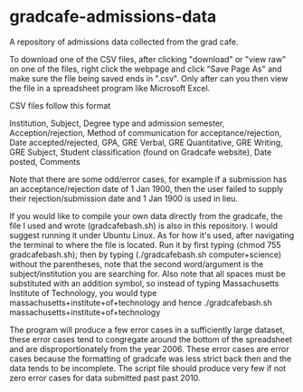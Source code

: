 # gradcafe-admissions-data

A repository of admissions data collected from the grad cafe.

To download one of the CSV files, after clicking "download" or "view raw" on one of the files, right click the webpage and click "Save Page As" and make sure the file being saved ends in ".csv". Only after can you then view the file in a spreadsheet program like Microsoft Excel.

CSV files follow this format

Institution, Subject, Degree type and admission semester, Acception/rejection, Method of communication for acceptance/rejection, Date accepted/rejected, GPA, GRE Verbal, GRE Quantitative, GRE Writing, GRE Subject, Student classification (found on Gradcafe website), Date posted, Comments


Note that there are some odd/error cases, for example if a submission has an acceptance/rejection date of 1 Jan 1900, then the user failed to supply their rejection/submission date and 1 Jan 1900 is used in lieu.


If you would like to compile your own data directly from the gradcafe, the file I used and wrote (gradcafebash.sh) is also in this repository. I would suggest running it under Ubuntu Linux. As for how it's used, after navigating the terminal to where the file is located. Run it by first typing (chmod 755 gradcafebash.sh); then by typing (./gradcafebash.sh computer+science) without the parentheses, note that the second word/argument is the subject/institution you are searching for. Also note that all spaces must be substituted with an addition symbol, so instead of typing Massachusetts Institute of Technology, you would type massachusetts+institute+of+technology and hence ./gradcafebash.sh massachusetts+institute+of+technology

The program will produce a few error cases in a sufficiently large dataset, these error cases tend to congregate around the bottom of the spreadsheet and are disproportionately from the year 2006. These error cases are error cases because the formatting of gradcafe was less strict back then and the data tends to be incomplete. The script file should produce very few if not zero error cases for data submitted past past 2010.

